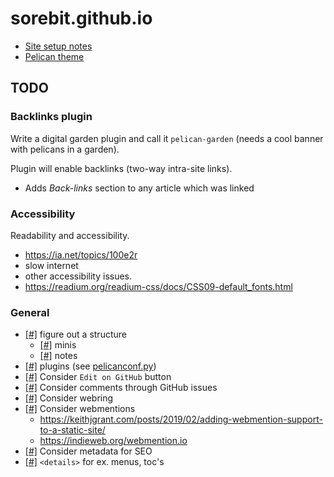 # sorebit.github.io

- [Site setup notes](#)
- [Pelican theme](https://github.com/sorebit/misun)

## TODO

### Backlinks plugin

Write a digital garden plugin and call it `pelican-garden` (needs a cool banner with pelicans in a garden).

Plugin will enable backlinks (two-way intra-site links).
- Adds *Back-links* section to any article which was linked

### Accessibility

Readability and accessibility.

- https://ia.net/topics/100e2r
- slow internet
- other accessibility issues.
- https://readium.org/readium-css/docs/CSS09-default_fonts.html

### General

- [[#]](#) figure out a structure
  - [[#]](#) minis
  - [[#]](#) notes
- [[#]](#) plugins (see [pelicanconf.py](pelicanconf.py))
- [[#]](#) Consider `Edit on GitHub` button
- [[#]](#) Consider comments through GitHub issues
- [[#]](#) Consider webring
- [[#]](#) Consider webmentions
  - https://keithjgrant.com/posts/2019/02/adding-webmention-support-to-a-static-site/
  - https://indieweb.org/webmention.io
- [[#]](#) Consider metadata for SEO
- [[#]](#) `<details>` for ex. menus, toc's
